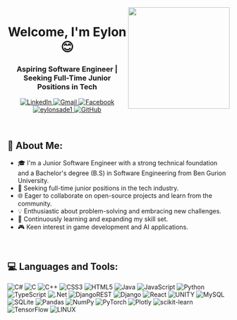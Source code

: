 <img align='right' src="https://media.giphy.com/media/ieyl9zmCjO4b4t6qoY/giphy.gif" width="230">
<h1 align="center">Welcome, I'm Eylon 😊 </h1>
<h3 align="center"> Aspiring Software Engineer | Seeking Full-Time Junior Positions in Tech</h3>
<p align="center">
  <a href="https://linkedin.com/in/https://www.linkedin.com/in/eylon-sade/">
    <img src="https://img.shields.io/badge/LinkedIn-%230077B5.svg?logo=linkedin&logoColor=white" alt="LinkedIn">
  </a>
  <a href="mailto:eylonsade@gmail.com">
    <img src="https://img.shields.io/badge/-eylonsade@gmail.com-c14438?style=flat-square&logo=Gmail&logoColor=white&link=mailto:eylonsade@gmail.com" alt="Gmail">
  </a>
  <a href="https://facebook.com/https://www.facebook.com/eylon.sade">
    <img src="https://img.shields.io/badge/Facebook-%231877F2.svg?logo=Facebook&logoColor=white" alt="Facebook">
  </a>
     <a href="https://komarev.com/ghpvc/?username=eylonsade1&label=Profile%20views&color=0e75b6&style=flat">
     <img src="https://komarev.com/ghpvc/?username=eylonsade1&label=Profile%20views&color=0e75b6&style=flat" alt="eylonsade1" />
  </a>
  <a href="https://github.com/eylonsade1">
    <img src="https://img.shields.io/github/followers/eylon?label=follow&style=social" alt="GitHub">
  </a>
</p>
<br/>

## 💫 About Me:

- 🎓 I'm a Junior Software Engineer with a strong technical foundation and a Bachelor's degree (B.S) in Software Engineering from Ben Gurion University.
- 🚀 Seeking full-time junior positions in the tech industry.
- 🌐 Eager to collaborate on open-source projects and learn from the community.
- 💡 Enthusiastic about problem-solving and embracing new challenges.
- 🌱 Continuously learning and expanding my skill set.
- 🎮 Keen interest in game development and AI applications.
<br/>

## 💻 Languages and Tools:
![C#](https://img.shields.io/badge/c%23-%23239120.svg?style=plastic&logo=c-sharp&logoColor=white) ![C](https://img.shields.io/badge/c-%2300599C.svg?style=plastic&logo=c&logoColor=white) ![C++](https://img.shields.io/badge/c++-%2300599C.svg?style=plastic&logo=c%2B%2B&logoColor=white) ![CSS3](https://img.shields.io/badge/css3-%231572B6.svg?style=plastic&logo=css3&logoColor=white) ![HTML5](https://img.shields.io/badge/html5-%23E34F26.svg?style=plastic&logo=html5&logoColor=white) ![Java](https://img.shields.io/badge/java-%23ED8B00.svg?style=plastic&logo=java&logoColor=white) ![JavaScript](https://img.shields.io/badge/javascript-%23323330.svg?style=plastic&logo=javascript&logoColor=%23F7DF1E) ![Python](https://img.shields.io/badge/python-3670A0?style=plastic&logo=python&logoColor=ffdd54) ![TypeScript](https://img.shields.io/badge/typescript-%23007ACC.svg?style=plastic&logo=typescript&logoColor=white) ![.Net](https://img.shields.io/badge/.NET-5C2D91?style=plastic&logo=.net&logoColor=white) ![DjangoREST](https://img.shields.io/badge/DJANGO-REST-ff1709?style=plastic&logo=django&logoColor=white&color=ff1709&labelColor=gray) ![Django](https://img.shields.io/badge/django-%23092E20.svg?style=plastic&logo=django&logoColor=white) ![React](https://img.shields.io/badge/react-%2320232a.svg?style=plastic&logo=react&logoColor=%2361DAFB) ![UNITY](https://img.shields.io/badge/Unity-%2320232a.svg?style=plastic&logo=unity&logoColor=white) ![MySQL](https://img.shields.io/badge/mysql-%2300f.svg?style=plastic&logo=mysql&logoColor=white) ![SQLite](https://img.shields.io/badge/sqlite-%2307405e.svg?style=plastic&logo=sqlite&logoColor=white) ![Pandas](https://img.shields.io/badge/pandas-%23150458.svg?style=plastic&logo=pandas&logoColor=white) ![NumPy](https://img.shields.io/badge/numpy-%23013243.svg?style=plastic&logo=numpy&logoColor=white) ![PyTorch](https://img.shields.io/badge/PyTorch-%23EE4C2C.svg?style=plastic&logo=PyTorch&logoColor=white) ![Plotly](https://img.shields.io/badge/Plotly-%233F4F75.svg?style=plastic&logo=plotly&logoColor=white) ![scikit-learn](https://img.shields.io/badge/scikit--learn-%23F7931E.svg?style=plastic&logo=scikit-learn&logoColor=white) ![TensorFlow](https://img.shields.io/badge/TensorFlow-%23FF6F00.svg?style=plastic&logo=TensorFlow&logoColor=white) ![LINUX](https://img.shields.io/badge/Linux-FCC624?style=plastic&logo=linux&logoColor=black)

<br/>
